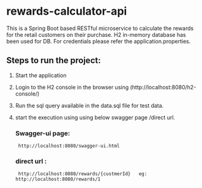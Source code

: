 # rewards-calculator-api
This is a Spring Boot based RESTful microservice to calculate the rewards for the retail customers on their purchase.
H2 in-memory database has been used for DB. 
For credentials please refer the application.properties.
## Steps to run the project:
1. Start the application
2. Login to the H2 console in the browser using (http://localhost:8080/h2-console/)
3. Run the sql query available in the data.sql file for test data.
4. start the execution using using below swagger page /direct url.
   
    ### Swagger-ui page: 
        http://localhost:8080/swagger-ui.html
   
    ### direct url : 
        http://localhost:8080/rewards/{custmerId}   eg: http://localhost:8080/rewards/1
                    